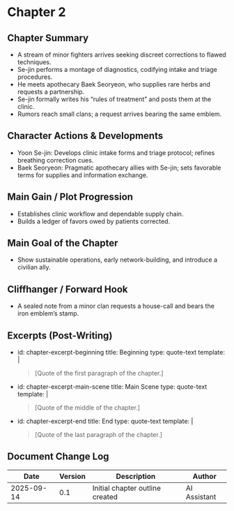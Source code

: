 # Chapter 2

## Chapter Summary
- A stream of minor fighters arrives seeking discreet corrections to flawed techniques.
- Se-jin performs a montage of diagnostics, codifying intake and triage procedures.
- He meets apothecary Baek Seoryeon, who supplies rare herbs and requests a partnership.
- Se-jin formally writes his “rules of treatment” and posts them at the clinic.
- Rumors reach small clans; a request arrives bearing the same emblem.

## Character Actions & Developments
- Yoon Se-jin: Develops clinic intake forms and triage protocol; refines breathing correction cues.
- Baek Seoryeon: Pragmatic apothecary allies with Se-jin; sets favorable terms for supplies and information exchange.

## Main Gain / Plot Progression
- Establishes clinic workflow and dependable supply chain.
- Builds a ledger of favors owed by patients corrected.

## Main Goal of the Chapter
- Show sustainable operations, early network-building, and introduce a civilian ally.

## Cliffhanger / Forward Hook
- A sealed note from a minor clan requests a house-call and bears the iron emblem’s stamp.

## Excerpts (Post-Writing)
- id: chapter-excerpt-beginning
  title: Beginning
  type: quote-text
  template: |
    > [Quote of the first paragraph of the chapter.]
- id: chapter-excerpt-main-scene
  title: Main Scene
  type: quote-text
  template: |
    > [Quote of the middle of the chapter.]
- id: chapter-excerpt-end
  title: End
  type: quote-text
  template: |
    > [Quote of the last paragraph of the chapter.]

## Document Change Log
| Date       | Version | Description                     | Author       |
|------------|---------|---------------------------------|--------------|
| 2025-09-14 | 0.1     | Initial chapter outline created | AI Assistant |